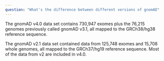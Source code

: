 ```yaml
---
question: "What's the difference between different versions of gnomAD"
---
```


The gnomAD v4.0 data set contains 730,947 exomes plus the 76,215 genomes previously called gnomAD v3.1, all mapped to the GRCh38/hg38 reference sequence.

The gnomAD v2.1 data set contained data from 125,748 exomes and 15,708 whole genomes, all mapped to the GRCh37/hg19 reference sequence. Most of the data from v2 are included in v4.0.

